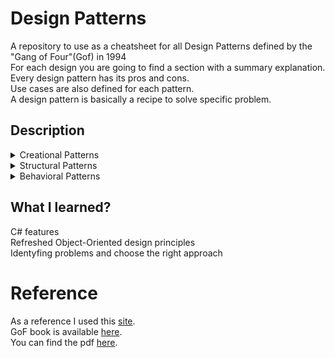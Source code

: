 # Design Patterns

A repository to use as a cheatsheet for all Design Patterns defined by the "Gang of Four"(Gof) in 1994\
For each design you are going to find a section with a summary explanation.\
Every design pattern has its pros and cons.\
Use cases are also defined for each pattern.\
A design pattern is basically a recipe to solve specific problem.

## Description

<details>
    <summary>Creational Patterns</summary>
    <blockquote style="background:none;">
        <details>
            <summary>Factory</summary>     
            <ul>
                <li>It provides an interface for creating objects in superclass, but allow children to alter the type of objects that will be created</li>
                <li>Use when the type of the objects are not known beforehand</li>
                <li>Use when the program is meant to be extended by its clients</li>
                <li>Use when the program should save resources by reusing existing objects</li>
                <li>Pros: Avoid tight coupling. Respects Single Responsability and Open/Closed Principles</li>
                <li>Cons: A lot of new classes are added</li>
            </ul>   
        </details>
        <details>
            <summary>Abstract Factory</summary>
            <ul>
                <li>It is way to create families of related objects without specifying their concrete class</li>
                <li>The client can work with any concrete factory as long as it communicates with their objects through interfaces</li>
                <li>The application is responsible to create the concrete factory and inject it into the client</li>
                <li>Use when creating cross-platform UI components without coupling client code to concrete components</li>
                <li>Pros: Avoid tight coupling. Respects Single Responsability and Open/Closed Principles</li>
                <li>Cons: A lot of new classes are added</li>
            </ul>           
        </details>
        <details>
            <summary>Prototype</summary>
            <ul>
                <li>Copy existing objects without making the code dependent on classes</li>
                <li>Copying from outside is not always possible because of private fields that may exist</li>
                <li>The cloning action comes from inside object</li>
                <li>It is also possible to create a Prototype Registry for storing frequently used prototypes - Hash Map is the easiest solution</li>
                <li>Use when code should not depend on the concrete classes of objects that need to be copied</li>
                <li>Pros: Avoid coupling with concrete implementations</li>
                <li>Pros: It gets rid of repeated initialization</li>
                <li>Cons: Cloning objects that have circular dependencies is tricky</li>
            </ul>                   
        </details>
        <details>
            <summary>Builder</summary>
            <ul>
                <li>It is way to create objects step by step</li>
                <li>It is possible to create different type of object using same construction code</li>
                <li>This pattern extracts object construction code out of its own class and move to a builder</li>
                <li>Avoids huge constructors and unnecessary properties for particular cases</li>
                <li>Use when construct Comoposite trees or other complex objects</li>
                <li>Pros: Reuses same construction logic when building different representations of objects</li>
                <li>Pros: Respects Single Responsability by detaching costruction code from business logic</li>
                <li>Cons: A lot of new classes are added</li>
            </ul>        
        </details>
        <details>
            <summary>Singleton</summary>
            <ul>
                <li>Ensures that a class has only one instance providing global access</li>
                <li>Real world analogy - a country have only one government and is globally accessible</li>
                <li>Once that object is created it will be always returned in further calls</li>
                <li>The object is lazy initialized</li>
                <li>Use when a class should have only one instance - database object</li>
                <li>Pros: Guarantees that a class has only one instance</li>
                <li>Pros: Global access to that instance</li>
                <li>Cons: Requires special treatement in a multithreaded environment</li>
                <li>Cons: Difficult to test because of the private constructor</li>
            </ul>               
        </details>
    </blockquote>
</details>
<details>
    <summary>Structural Patterns</summary>
    <blockquote style="background:none;">
        <details>
            <summary>Adapter</summary>
            <ul>
                <li>Allows 2 objects with compatible interfaces to communicate</li>
                <li>Besides converting the object an adapter makes communication possible between 2 different interfaces</li>
                <li>Real world example: Adapter from european plug to uk socket</li>
                <li>Pros: Adheres to Single Responsability and Open Closed principles</li>
                <li>Cons: Increased complexity because of the extra layer that is added</li>
            </ul>            
        </details>
        <details>
            <summary>Bridge</summary>
            <ul>
                <li>It is a way to split a set of closely related classed into 2 separate hierarchies - abstraction and implementation</li>
                <li>The abstraction(Remote in our case) is a high-level control that delegates the work to implementation</li>
                <li>The implementation(Devices) does the concrete work according to each device</li>
                <li>Use bridge when changing the implementation at runtime is needed</li>
                <li>Use when dividing a monolithic class that has several variants of some functionality</li>
                <li>Pros: Platform independent classes and apps - cross platform apps</li>
                <li>Pros: Adheres to Single Responsability and Open Closed principles</li>
                <li>Cons: Increased complexity when dividing a cohesive class</li>
            </ul>    
        </details>
        <details>
            <summary>Composite</summary>
            <ul>
                <li>It is a way to compose objects into tree structures and work with them as if it is only one objects</li>
                <li>Real-world analogy: armies and theirs hierarchy</li>
                <li>It makes senses to use this pattern when core model of the app can be represented as a tree</li>
                <li>Use when client code is supposed to treat complex and simple elements in the same way</li>
                <li>Pros: Work with complex data structure easier making use of polymorphism</li>
                <li>Pros: Adheres to Open Closed principle</li>
                <li>Cons: It is difficult to create a common interface for classes with different behaviour</li>
            </ul>         
        </details>
        <details>
            <summary>Decorator</summary>
             <ul>
                <li>Adds new functionality to existing objects</li>
                <li>Inheritance is not a viable solution therefore aggregation and compositon are used to overcome inheritance issues</li>
                <li>Real-world analogy: wearing multiple pieces of clothing</li>
                <li>Use when adding new behaviours to an onject at runtime</li>
                <li>Pros: Extension without inheritance</li>
                <li>Pros: Single Responsability Principle</li>
                <li>Pros: Combine several functionalities by wrapping an object into multiple decorators</li>
                <li>Cons: Hard to remove a nested decorators</li>
                <li>Cons: Hard to implement without depending on the order in the stack</li>
            </ul>          
        </details>
        <details>
            <summary>Facade</summary>
            <ul>
                <li>Provides a simplified interface to a library</li>
                <li>Avoids tight coupling to concrete implementation of the 3rd party library</li>
                <li>Real-world analogy: place an order on phone to a shop or restaurant</li>
                <li>Use when structuring a complex system into layers</li>
                <li>Pros: Isolates client code from complex subsystems</li>
                <li>Cons: A facade can become a <strong>God object</strong> coupled to many clases</li>
            </ul>            
        </details>
        <details>
            <summary>Flyweight</summary>
            <ul>
                <li>Shares common parts of state between multiple objects</li>
                <li>This pattern is simply an optimisation</li>
                <li>Apply this solution when the code has memory issues</li>
                <li>The Flyweight class(TreeType) has the object part that can be shared among other objects(Tree)</li>
                <li>Pros: Saves memory</li>
                <li>Cons: Trades memory over CPUs cycles</li>
                <li>Cons: The code becomes more complicated</li>
            </ul>             
        </details>
        <details>
            <summary>Proxy</summary>
            <ul>
                <li>Provides a placeholder for another object</li>
                <li>Proxy has the same interface as original object</li>
                <li>Proxy creates the original object and each request is delegated to it</li>
                <li>It can used for multiple purposes: lazy initialization, access control, logging and caching</li>
                <li>Pros: Proxy can work even if the object is not available yet</li>
                <li>Pros: Adheres to Open/Closed Principle</li>
                <li>Cons: The code becomes more complicated</li>
                <li>Cons: Response might take longer</li>
            </ul>         
        </details>
    </blockquote>
</details>
<details>
    <summary>Behavioral Patterns</summary>
    <blockquote style="background:none;">
        <details>
            <summary>Chain of Responsability</summary>
            <ul>
                <li>It is a way to pass requests along a chain of handlers</li>
                <li>Solves the issue of a big code with lots of checks</li>
                <li>Each check is independent and if it fails the other checks are not executed anymore</li>
                <li>Use when running multiple checks in a particular order is mandatory</li>
                <li>Use when the code should process lots of different requests</li>
                <li>Pros: The order of execution is controlled</li>
                <li>Pros: Adheres to Single Responsability and Open Closed Principles</li>
                <li>Cons: Some requests are not handled</li>
            </ul>            
        </details>
        <details>
            <summary>Command</summary>
            <ul>
                <li>Changes a request into a stand-alone object that contains all the information about request</li>
                <li>Avoids tight coupling between client and business logic</li>
                <li>It is able to link multiple clients to business logic</li>
                <li>Real-World analogy: make an order in a bar</li>
                <li>Use when object can be parametrized with operations</li>
                <li>Use when queing operations</li>
                <li>Pros: The order of execution is controlled</li>
                <li>Pros: Merge simple commands into a complex one</li>
                <li>Cons: The code becomes more complicated by adding a new layer</li>
            </ul>            
        </details>
        <details>
            <summary>Iterator</summary>
            <ul>
                <li>It is a way to parse elements of a collection hiding underlying represantation</li>
                <li>The underlying data structure can be changed without affecting the client code</li>
                <li>Parsing details are encapsulated by iterator object</li>
                <li>Use when collection has a complex data structure under the hood</li>
                <li>Use when iteration process can be reused across the app</li>
                <li>Pros: Adheres to Single Responsability and Open Closed Principles</li>
                <li>Pros: Iteration can be delayed and continue where was left</li>
                <li>Cons: Less efficient than collection parsers</li>
                <li>Cons: Could be overkill for simple collections</li>
            </ul>            
        </details>
        <details>
            <summary>Mediator</summary>
            <ul>
                <li>Reduces the dependencies between objects</li>
                <li>Limits the communication bettween objects and causes them to work using a mediator</li>
                <li>Real-World analogy: Pilots discuss only with tower control</li>
                <li>Use when it is hard to change a class because it has a lot of dependecies</li>
                <li>Use when it is hardly any chance to reuse a component because of its dependecies</li>
                <li>Pros: Adheres to Single Responsability and Open Closed Principles</li>
                <li>Pros: Reduces coupling between objects</li>
                <li>Cons: It can evolve into a <strong>God object</strong></li>
            </ul>            
        </details>
        <details>
            <summary>Memento</summary>
            <ul>
                <li>Restore the previous state of an object without revealing internal details</li>
                <li>Solves the issue of making all class properties publicly available</li>
                <li>There are 3 ways to implement this pattern. Here is implemented the option with nested classes</li>
                <li>Use when a previous snapshot of the object is needed</li>
                <li>Use when encapsulation principle is ommited</li>
                <li>Pros: Adheres to encapsulation</li>
                <li>Pros: Originator is not supposed to keep its history of states</li>
                <li>Cons: Not applicable to all programming languages, e.g. JS or PHP</li>
                <li>Cons: Memory inefficient when mementos are created too often</li>
            </ul>            
        </details>
        <details>
            <summary>Observer</summary>
            <ul>
                <li>Defines a subscription mechanism to notify multiple object about a new change</li>
                <li>Only the subscribed listeners are notified, nothing more or less</li>
                <li>Each listener must implement same interface to avoid any issues</li>
                <li>Real-World analogy: Email newsletter subscription</li>
                <li>Use when some objects need to observe other objects</li>
                <li>Use when state change of one object requires updates to other objects</li>
                <li>Pros: Adheres to Open/Closed Principle</li>
                <li>Pros: Establish relationships between objects at runtime</li>
                <li>Cons: Subscribers are notified in random order</li>
            </ul>            
        </details>
        <details>
            <summary>State</summary>
            <ul>
                <li>Defines a mechanism that allows an object to change its state when internal state changes</li>
                <li>Closely related to <strong>Finite State Machine</strong></li>
                <li>Avoids the highly usage of conditional statements</li>
                <li>Each state is now an object that hides the business logic</li>
                <li>Use when the object acts differently depending on current state</li>
                <li>Use when class has lots of conditionals about the state</li>
                <li>Pros: Adheres to Single Responsability and Open Closed Principles</li>
                <li>Pros: Simiplifies the code</li>
                <li>Cons: Overkill for a few state changes</li>
            </ul>            
        </details>
        <details>
            <summary>Strategy</summary>
            <ul>
                <li>Defines a family of algorithms and put each one in a separate class</li>
                <li>Avoids a huge algorithm with many cases that is hard to maintain and understand</li>
                <li>The client decides what strategy to use</li>
                <li>Each strategy must follow the same interface</li>
                <li>Use when different variants of an algorithm are used in the same object</li>
                <li>Use when a lot of classes are different in the way some behaviour is executed</li>
                <li>Pros: Swap between different algorithms at runtime</li>
                <li>Pros: Adheres to Open/Closed Principle</li>
                <li>Cons: Client must be aware of the different strategies</li>
                <li>Cons: Overkill for a few algorithms</li>
            </ul>            
        </details>
        <details>
            <summary>Template</summary>
            <ul>
                <li>Defines the skeleton of an algorithm in the superclass and lets the subclasses to override some steps</li>
                <li>Avoids code duplication in different variations of the algorithm</li>
                <li>The algorithm should be break down in steps and each one is method</li>
                <li>Use when the clients extend only few steps of the algorithm</li>
                <li>Use when some classes contain almost identical algorithm</li>
                <li>Pros: Move duplicate code in superclass</li>
                <li>Pros: Let clients to override only a part of the algorithm</li>
                <li>Cons: Hard to mantain for a template with a lot of steps</li>
            </ul>            
        </details>
        <details>
            <summary>Visitor</summary>
            <ul>
                <li>Separate algorithms from the objects on which they work</li>
                <li>Newly added behaviour is put in a separate class called visitor</li>
                <li>Use when performing an operation on all elements of complex object structure</li>
                <li>Use when clean up the business logic of auxiliary behaviours</li>
                <li>Pros: Adheres to Single Responsability and Open Closed Principles</li>
                <li>Pros: Accumulates useful information while working with various objects</li>
                <li>Cons: All visitors must be updated each time</li>
                <li>Cons: Does not access the private field and methods</li>
            </ul>            
        </details>
    </blockquote>
</details>

## What I learned?
C# features\
Refreshed Object-Oriented design principles\
Identyfing problems and choose the right approach

# Reference

As a reference I used this [site](https://refactoring.guru/design-patterns).\
GoF book is available [here](https://www.amazon.com/Design-Patterns-Object-Oriented-Addison-Wesley-Professional-ebook/dp/B000SEIBB8).\
You can find the pdf [here](https://github.com/media-lib/prog_lib/blob/master/general/Gang%20of%20Four%20-%20Design%20Patterns%20-%20Elements%20of%20Reusable%20Object-Oriented%20Software.pdf).
